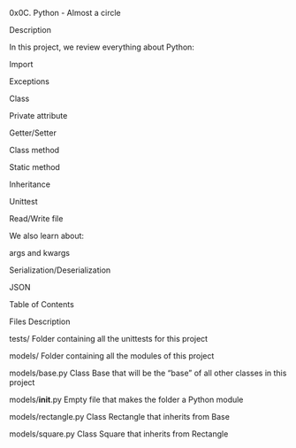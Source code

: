 0x0C. Python - Almost a circle

Description

In this project, we review everything about Python:



Import

Exceptions

Class

Private attribute

Getter/Setter

Class method

Static method

Inheritance

Unittest

Read/Write file

We also learn about:



args and kwargs

Serialization/Deserialization

JSON

Table of Contents

Files	Description

tests/	Folder containing all the unittests for this project

models/	Folder containing all the modules of this project

models/base.py	Class Base that will be the “base” of all other classes in this project

models/__init__.py	Empty file that makes the folder a Python module

models/rectangle.py	Class Rectangle that inherits from Base

models/square.py	Class Square that inherits from Rectangle
